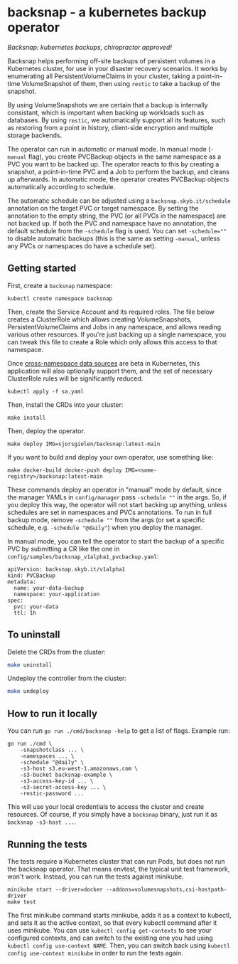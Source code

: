 # backsnap - a kubernetes backup operator

*Backsnap: kubernetes backups, chiropractor approved!*

Backsnap helps performing off-site backups of persistent volumes in a Kubernetes
cluster, for use in your disaster recovery scenarios. It works by enumerating
all PersistentVolumeClaims in your cluster, taking a point-in-time
VolumeSnapshot of them, then using `restic` to take a backup of the snapshot.

By using VolumeSnapshots we are certain that a backup is internally consistant,
which is important when backing up workloads such as databases. By using
`restic`, we automatically support all its features, such as restoring from a
point in history, client-side encryption and multiple storage backends.

The operator can run in automatic or manual mode. In manual mode (`-manual`
flag), you create PVCBackup objects in the same namespace as a PVC you want to
be backed up. The operator reacts to this by creating a snapshot, a
point-in-time PVC and a Job to perform the backup, and cleans up afterwards. In
automatic mode, the operator creates PVCBackup objects automatically according
to schedule.

The automatic schedule can be adjusted using a `backsnap.skyb.it/schedule`
annotation on the target PVC or target namespace. By setting the annotation to
the empty string, the PVC (or all PVCs in the namespace) are not backed up. If
both the PVC and namespace have no annotation, the default schedule from the
`-schedule` flag is used. You can set `-schedule=""` to disable automatic
backups (this is the same as setting `-manual`, unless any PVCs or
namespaces do have a schedule set).

## Getting started

First, create a `backsnap` namespace:

```
kubectl create namespace backsnap
```

Then, create the Service Account and its required roles. The file below creates
a ClusterRole which allows creating VolumeSnapshots, PersistentVolumeClaims and
Jobs in any namespace, and allows reading various other resources. If you're
just backing up a single namespace, you can tweak this file to create a Role
which only allows this access to that namespace.

Once [cross-namespace data sources](https://kubernetes.io/blog/2023/01/02/cross-namespace-data-sources-alpha/)
are beta in Kubernetes, this application will also optionally support them,
and the set of necessary ClusterRole rules will be significantly reduced.

```
kubectl apply -f sa.yaml
```

Then, install the CRDs into your cluster:

```
make install
```

Then, deploy the operator.

```
make deploy IMG=sjorsgielen/backsnap:latest-main
```

If you want to build and deploy your own operator, use something like:

```
make docker-build docker-push deploy IMG=<some-registry>/backsnap:latest-main
````

These commands deploy an operator in "manual" mode by default, since the manager
YAMLs in `config/manager` pass `-schedule ""` in the args. So, if you deploy this
way, the operator will not start backing up anything, unless schedules are set in
namespaces and PVCs annotations. To run in full backup mode, remove
`-schedule ""` from the args (or set a specific schedule, e.g. `-schedule "@daily"`)
when you deploy the manager.

In manual mode, you can tell the operator to start the backup of a specific PVC by
submitting a CR like the one in `config/samples/backsnap_v1alpha1_pvcbackup.yaml`:

```
apiVersion: backsnap.skyb.it/v1alpha1
kind: PVCBackup
metadata:
  name: your-data-backup
  namespace: your-application
spec:
  pvc: your-data
  ttl: 1h
```

## To uninstall

Delete the CRDs from the cluster:

```sh
make uninstall
```

Undeploy the controller from the cluster:

```sh
make undeploy
```

## How to run it locally

You can run `go run ./cmd/backsnap -help` to get a list of flags. Example run:

```
go run ./cmd \
    -snapshotclass ... \
    -namespaces ... \
    -schedule "@daily" \
    -s3-host s3.eu-west-1.amazonaws.com \
    -s3-bucket backsnap-example \
    -s3-access-key-id ... \
    -s3-secret-access-key ... \
    -restic-password ...
```

This will use your local credentials to access the cluster and create resources.
Of course, if you simply have a `backsnap` binary, just run it as `backsnap
-s3-host ...`.

## Running the tests

The tests require a Kubernetes cluster that can run Pods, but does not run the
backsnap operator. That means envtest, the typical unit test framework, won't
work. Instead, you can run the tests against minikube.

```
minikube start --driver=docker --addons=volumesnapshots,csi-hostpath-driver
make test
```

The first minikube command starts minikube, adds it as a context to kubectl, and
sets it as the active context, so that every kubectl command after it uses
minikube.  You can use `kubectl config get-contexts` to see your configured
contexts, and can switch to the existing one you had using `kubectl config
use-context NAME`. Then, you can switch back using `kubectl config use-context
minikube` in order to run the tests again.

